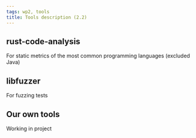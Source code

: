 ```yaml
---
tags: wp2, tools
title: Tools description (2.2)
---
```


## rust-code-analysis

For static metrics of the most common programming languages (excluded Java)

## libfuzzer

For fuzzing tests

## Our own tools

Working in project